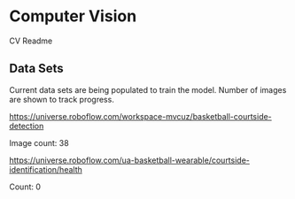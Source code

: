 # Computer Vision

CV Readme

## Data Sets

Current data sets are being populated to train the model. Number of images are shown to track progress.

https://universe.roboflow.com/workspace-mvcuz/basketball-courtside-detection

Image count: 38

https://universe.roboflow.com/ua-basketball-wearable/courtside-identification/health

Count: 0